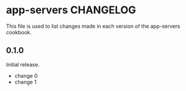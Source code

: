 # app-servers CHANGELOG

This file is used to list changes made in each version of the app-servers cookbook.

## 0.1.0

Initial release.

- change 0
- change 1
